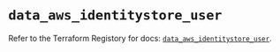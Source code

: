 # `data_aws_identitystore_user`

Refer to the Terraform Registory for docs: [`data_aws_identitystore_user`](https://www.terraform.io/docs/providers/aws/d/identitystore_user).
